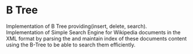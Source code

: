 # B Tree
Implementation of B Tree providing(insert, delete, search).\
Implementation of Simple Search Engine for Wikipedia documents in the XML format by parsing the and maintain index of these documents content using the B-Tree to be able to search them efficiently.
